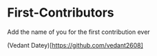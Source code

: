 # First-Contributors
Add the name of you for the first contribution ever

(Vedant Datey)[https://github.com/vedant2608]
